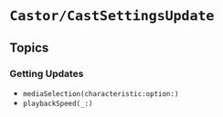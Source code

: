 # ``Castor/CastSettingsUpdate``

## Topics

### Getting Updates

- ``mediaSelection(characteristic:option:)``
- ``playbackSpeed(_:)``
